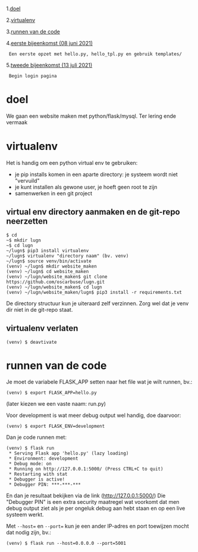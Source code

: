 1.[doel](https://github.com/oscarbuse/lugn#doel)

2.[virtualenv](https://github.com/oscarbuse/lugn#virtualenv)

3.[runnen van de code](https://github.com/oscarbuse/lugn#runnen-van-de-code)

4.[eerste bijeenkomst (08 juni 2021)](https://github.com/oscarbuse/lugn/blob/master/bijeenkomsten/website_maken_01.pdf)

     Een eerste opzet met hello.py, hello_tpl.py en gebruik templates/

5.[tweede bijeenkomst (13 juli 2021)](#)

     Begin login pagina

# doel
We gaan een website maken met python/flask/mysql.
Ter lering ende vermaak

# virtualenv
Het is handig om een python virtual env te gebruiken:
- je pip installs komen in een aparte directory: je systeem wordt niet "vervuild"
- je kunt installen als gewone user, je hoeft geen root te zijn
- samenwerken in een git project

## virtual env directory aanmaken en de git-repo neerzetten
```
$ cd
~$ mkdir lugn
~$ cd lugn
~/lugn$ pip3 install virtualenv
~/lugn$ virtualenv "directory naam" (bv. venv)
~/lugn$ source venv/bin/activate
(venv) ~/lugn$ mkdir website_maken
(venv) ~/lugn$ cd website_maken
(venv) ~/lugn/website_maken$ git clone https://github.com/oscarbuse/lugn.git
(venv) ~/lugn/website_maken$ cd lugn
(venv) ~/lugn/website_maken/lugn$ pip3 install -r requirements.txt
```
De directory structuur kun je uiteraard zelf verzinnen. Zorg wel dat je venv dir niet in de git-repo staat.
## virtualenv verlaten
```
(venv) $ deavtivate
```

# runnen van de code
Je moet de variabele FLASK_APP setten naar het file wat je wilt runnen, bv.:
```
(venv) $ export FLASK_APP=hello.py
```
(later kiezen we een vaste naam: run.py)

Voor development is wat meer debug output wel handig, doe daarvoor:
```
(venv) $ export FLASK_ENV=development
```
Dan je code runnen met:
```
(venv) $ flask run
 * Serving Flask app 'hello.py' (lazy loading)
 * Environment: development
 * Debug mode: on
 * Running on http://127.0.0.1:5000/ (Press CTRL+C to quit)
 * Restarting with stat
 * Debugger is active!
 * Debugger PIN: ***-***-***
```
En dan je resultaat bekijken via de link (http://127.0.0.1:5000/)
Die "Debugger PIN" is een extra security maatregel wat voorkomt dat men debug output ziet als je per ongeluk debug aan hebt staan en op een live systeem werkt.

Met `--host=` en `--port=` kun je een ander IP-adres en port toewijzen mocht dat nodig zijn, bv.:
```
(venv) $ flask run --host=0.0.0.0 --port=5001
```

